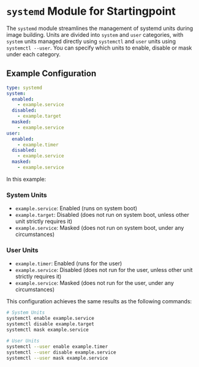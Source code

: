 # `systemd` Module for Startingpoint

The `systemd` module streamlines the management of systemd units during image building. Units are divided into `system` and `user` categories, with `system` units managed directly using `systemctl` and `user` units using `systemctl --user`. You can specify which units to enable, disable or mask under each category.

## Example Configuration

```yaml
type: systemd
system:
  enabled:
    - example.service
  disabled:
    - example.target
  masked:
    - example.service
user:
  enabled:
    - example.timer
  disabled:
    - example.service
  masked:
    - example.service
```

In this example:

### System Units
- `example.service`: Enabled (runs on system boot)
- `example.target`: Disabled (does not run on system boot, unless other unit strictly requires it)
- `example.service`: Masked (does not run on system boot, under any circumstances)

### User Units
- `example.timer`: Enabled (runs for the user)
- `example.service`: Disabled (does not run for the user, unless other unit strictly requires it)
- `example.service`: Masked (does not run for the user, under any circumstances)

This configuration achieves the same results as the following commands:

```sh
# System Units
systemctl enable example.service
systemctl disable example.target
systemctl mask example.service 

# User Units
systemctl --user enable example.timer
systemctl --user disable example.service
systemctl --user mask example.service
```
